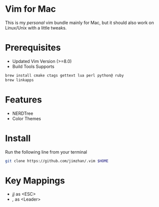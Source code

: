 Vim for Mac
============

This is my *personal* vim bundle mainly for Mac, but it should also work on Linux/Unix with a little tweaks.


Prerequisites
=============

* Updated Vim Version (>=8.0)
* Build Tools Supports

```sh
brew install cmake ctags gettext lua perl python@ ruby
brew linkapps
```

Features
========
- NERDTree
- Color Themes


Install
=======

Run the following line from your terminal

```sh
git clone https://github.com/jimzhan/.vim $HOME
```

Key Mappings
============
* *jj*  as \<ESC\>
* *,*   as \<Leader\>
